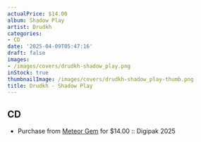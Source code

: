 ```yaml
---
actualPrice: $14.00
album: Shadow Play
artist: Drudkh
categories:
- CD
date: '2025-04-09T05:47:16'
draft: false
images:
- /images/covers/drudkh-shadow_play.png
inStock: true
thumbnailImage: /images/covers/drudkh-shadow_play-thumb.png
title: Drudkh - Shadow Play
---
```


## CD
* Purchase from [Meteor Gem](https://meteor-gem.com/products/drudkh-shadow-play-cd) for $14.00 :: Digipak 2025

